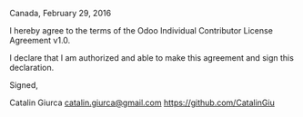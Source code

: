 Canada, February 29, 2016

I hereby agree to the terms of the Odoo Individual Contributor License
Agreement v1.0.

I declare that I am authorized and able to make this agreement and sign this
declaration.

Signed,

Catalin Giurca catalin.giurca@gmail.com https://github.com/CatalinGiu
